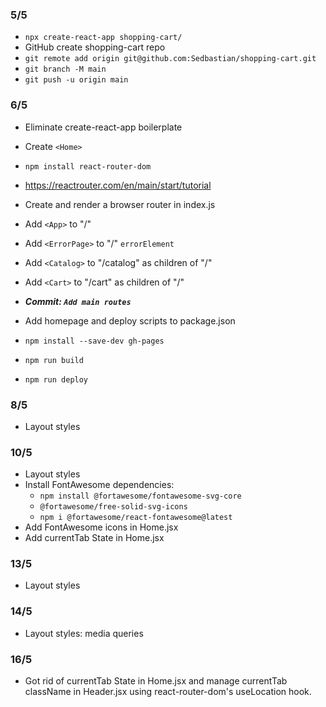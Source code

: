 ### 5/5

- `npx create-react-app shopping-cart/`
- GitHub create shopping-cart repo
- `git remote add origin git@github.com:Sedbastian/shopping-cart.git`
- `git branch -M main`
- `git push -u origin main`

### 6/5

- Eliminate create-react-app boilerplate
- Create `<Home>`
- `npm install react-router-dom`
- https://reactrouter.com/en/main/start/tutorial
- Create and render a browser router in index.js
- Add `<App>` to "/"
- Add `<ErrorPage>` to "/" `errorElement`
- Add `<Catalog>` to "/catalog" as children of "/"
- Add `<Cart>` to "/cart" as children of "/"
- **_Commit: `Add main routes`_**

- Add homepage and deploy scripts to package.json
- `npm install --save-dev gh-pages`
- `npm run build`
- `npm run deploy`

### 8/5

- Layout styles

### 10/5

- Layout styles
- Install FontAwesome dependencies:
  - `npm install @fortawesome/fontawesome-svg-core`
  - `@fortawesome/free-solid-svg-icons`
  - `npm i @fortawesome/react-fontawesome@latest`
- Add FontAwesome icons in Home.jsx
- Add currentTab State in Home.jsx

### 13/5

- Layout styles

### 14/5

- Layout styles: media queries

### 16/5

- Got rid of currentTab State in Home.jsx and manage currentTab className in Header.jsx using react-router-dom's useLocation hook.

